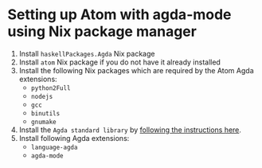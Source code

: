 # Setting up Atom with agda-mode using Nix package manager

1. Install `haskellPackages.Agda` Nix package
2. Install `atom` Nix package if you do not have it already installed
3. Install the following Nix packages which are required by the Atom Agda extensions:
    * `python2Full`
    * `nodejs`
    * `gcc`
    * `binutils`
    * `gnumake`
4. Install the `Agda standard library` by [following the instructions here](https://github.com/agda/agda-stdlib/blob/master/notes/installation-guide.md).
5. Install following Agda extensions:
    * `language-agda`
    * `agda-mode`